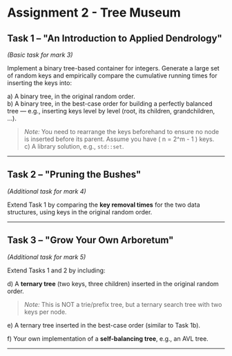 # Assignment 2 - Tree Museum

## Task 1 – "An Introduction to Applied Dendrology"  
*(Basic task for mark 3)*

Implement a binary tree-based container for integers. Generate a large set of random keys and empirically compare the cumulative running times for inserting the keys into:

a) A binary tree, in the original random order.  
b) A binary tree, in the best-case order for building a perfectly balanced tree — e.g., inserting keys level by level (root, its children, grandchildren, …).  
> *Note:* You need to rearrange the keys beforehand to ensure no node is inserted before its parent. Assume you have \( n = 2^m - 1 \) keys.  
c) A library solution, e.g., `std::set`.

---

## Task 2 – "Pruning the Bushes"  
*(Additional task for mark 4)*

Extend Task 1 by comparing the **key removal times** for the two data structures, using keys in the original random order.

---

## Task 3 – "Grow Your Own Arboretum"  
*(Additional task for mark 5)*

Extend Tasks 1 and 2 by including:

d) A **ternary tree** (two keys, three children) inserted in the original random order.  
> *Note:* This is NOT a trie/prefix tree, but a ternary search tree with two keys per node.  

e) A ternary tree inserted in the best-case order (similar to Task 1b).  

f) Your own implementation of a **self-balancing tree**, e.g., an AVL tree.

---

